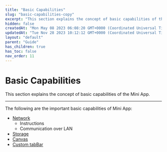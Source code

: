 ```yaml
---
title: "Basic Capabilities"
slug: "basic-capabilities-copy"
excerpt: "This section explains the concept of basic capabilities of the Mini App."
hidden: false
createdAt: "Mon May 08 2023 06:08:20 GMT+0000 (Coordinated Universal Time)"
updatedAt: "Tue Nov 28 2023 10:12:12 GMT+0000 (Coordinated Universal Time)"
layout: "default"
parent: "Guide"
has_children: true
has_toc: false
nav_order: 11
---
```

# Basic Capabilities 
This section explains the concept of basic capabilities of the Mini App.
*** 
The following are the important basic capabilities of Mini App:

- [Network](basic-capabilities/network)
  - Instructions
  - Communication over LAN
- [Storage](basic-capabilities/storage)
- [Canvas](basic-capabilities/canvas)
- [Custom tabBar](basic-capabilities/custom-tabbar)
